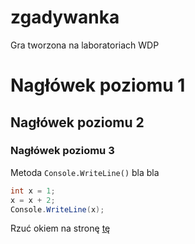 # zgadywanka
Gra tworzona na laboratoriach WDP

# Nagłówek poziomu 1

## Nagłówek poziomu 2

### Nagłówek poziomu 3

Metoda `Console.WriteLine()` bla bla

```csharp
int x = 1;
x = x + 2;
Console.WriteLine(x);
```

Rzuć okiem na stronę [tę](http://wsei.edu.pl)
